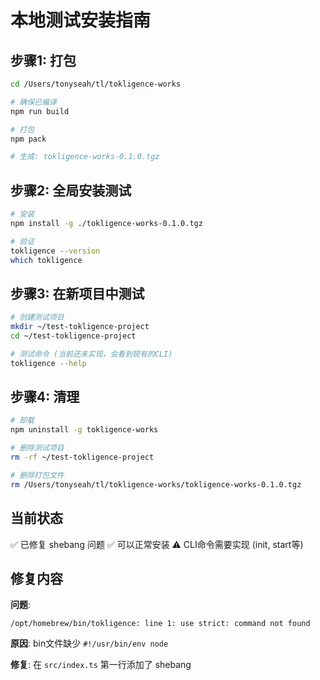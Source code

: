 # 本地测试安装指南

## 步骤1: 打包

```bash
cd /Users/tonyseah/tl/tokligence-works

# 确保已编译
npm run build

# 打包
npm pack

# 生成: tokligence-works-0.1.0.tgz
```

## 步骤2: 全局安装测试

```bash
# 安装
npm install -g ./tokligence-works-0.1.0.tgz

# 验证
tokligence --version
which tokligence
```

## 步骤3: 在新项目中测试

```bash
# 创建测试项目
mkdir ~/test-tokligence-project
cd ~/test-tokligence-project

# 测试命令 (当前还未实现，会看到现有的CLI)
tokligence --help
```

## 步骤4: 清理

```bash
# 卸载
npm uninstall -g tokligence-works

# 删除测试项目
rm -rf ~/test-tokligence-project

# 删除打包文件
rm /Users/tonyseah/tl/tokligence-works/tokligence-works-0.1.0.tgz
```

## 当前状态

✅ 已修复 shebang 问题
✅ 可以正常安装
⚠️  CLI命令需要实现 (init, start等)

## 修复内容

**问题**:
```
/opt/homebrew/bin/tokligence: line 1: use strict: command not found
```

**原因**: bin文件缺少 `#!/usr/bin/env node`

**修复**: 在 `src/index.ts` 第一行添加了 shebang
